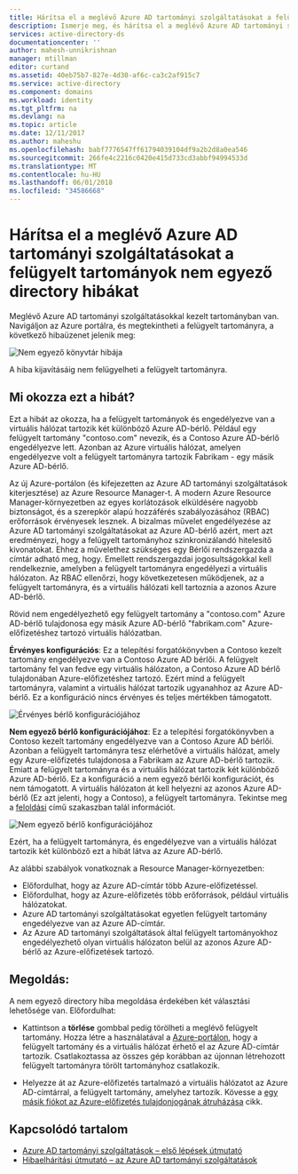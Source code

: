 ```yaml
---
title: Hárítsa el a meglévő Azure AD tartományi szolgáltatásokat a felügyelt tartományok nem egyező directory hibákat |} Microsoft Docs
description: Ismerje meg, és hárítsa el a meglévő Azure AD tartományi szolgáltatásokat a felügyelt tartományok nem egyező directory hibákat
services: active-directory-ds
documentationcenter: ''
author: mahesh-unnikrishnan
manager: mtillman
editor: curtand
ms.assetid: 40eb75b7-827e-4d30-af6c-ca3c2af915c7
ms.service: active-directory
ms.component: domains
ms.workload: identity
ms.tgt_pltfrm: na
ms.devlang: na
ms.topic: article
ms.date: 12/11/2017
ms.author: maheshu
ms.openlocfilehash: babf7776547ff61794039104df9a2b2d8a0ea546
ms.sourcegitcommit: 266fe4c2216c0420e415d733cd3abbf94994533d
ms.translationtype: MT
ms.contentlocale: hu-HU
ms.lasthandoff: 06/01/2018
ms.locfileid: "34586668"
---
```

# <a name="resolve-mismatched-directory-errors-for-existing-azure-ad-domain-services-managed-domains"></a>Hárítsa el a meglévő Azure AD tartományi szolgáltatásokat a felügyelt tartományok nem egyező directory hibákat
Meglévő Azure AD tartományi szolgáltatásokkal kezelt tartományban van. Navigáljon az Azure portálra, és megtekintheti a felügyelt tartományra, a következő hibaüzenet jelenik meg:

![Nem egyező könyvtár hibája](.\media\getting-started\mismatched-tenant-error.png)

A hiba kijavításáig nem felügyelheti a felügyelt tartományra.


## <a name="whats-causing-this-error"></a>Mi okozza ezt a hibát?
Ezt a hibát az okozza, ha a felügyelt tartományok és engedélyezve van a virtuális hálózat tartozik két különböző Azure AD-bérlő. Például egy felügyelt tartomány "contoso.com" nevezik, és a Contoso Azure AD-bérlő engedélyezve lett. Azonban az Azure virtuális hálózat, amelyen engedélyezve volt a felügyelt tartományra tartozik Fabrikam - egy másik Azure AD-bérlő.

Az új Azure-portálon (és kifejezetten az Azure AD tartományi szolgáltatások kiterjesztése) az Azure Resource Manager-t. A modern Azure Resource Manager-környezetben az egyes korlátozások elküldésére nagyobb biztonságot, és a szerepkör alapú hozzáférés szabályozásához (RBAC) erőforrások érvényesek lesznek. A bizalmas művelet engedélyezése az Azure AD tartományi szolgáltatásokat az Azure AD-bérlő azért, mert azt eredményezi, hogy a felügyelt tartományhoz szinkronizálandó hitelesítő kivonatokat. Ehhez a művelethez szükséges egy Bérlői rendszergazda a címtár adható meg, hogy. Emellett rendszergazdai jogosultságokkal kell rendelkeznie, amelyben a felügyelt tartományra engedélyezi a virtuális hálózaton. Az RBAC ellenőrzi, hogy következetesen működjenek, az a felügyelt tartományra, és a virtuális hálózati kell tartoznia a azonos Azure AD-bérlő.

Rövid nem engedélyezhető egy felügyelt tartomány a "contoso.com" Azure AD-bérlő tulajdonosa egy másik Azure AD-bérlő "fabrikam.com" Azure-előfizetéshez tartozó virtuális hálózatban. 

**Érvényes konfigurációs**: Ez a telepítési forgatókönyvben a Contoso kezelt tartomány engedélyezve van a Contoso Azure AD bérlői. A felügyelt tartomány fel van fedve egy virtuális hálózaton, a Contoso Azure AD bérlő tulajdonában Azure-előfizetéshez tartozó. Ezért mind a felügyelt tartományra, valamint a virtuális hálózat tartozik ugyanahhoz az Azure AD-bérlő. Ez a konfiguráció nincs érvényes és teljes mértékben támogatott.

![Érvényes bérlő konfigurációjához](./media/getting-started/valid-tenant-config.png)

**Nem egyező bérlő konfigurációjához**: Ez a telepítési forgatókönyvben a Contoso kezelt tartomány engedélyezve van a Contoso Azure AD bérlői. Azonban a felügyelt tartományra tesz elérhetővé a virtuális hálózat, amely egy Azure-előfizetés tulajdonosa a Fabrikam az Azure AD-bérlő tartozik. Emiatt a felügyelt tartományra és a virtuális hálózat tartozik két különböző Azure AD-bérlő. Ez a konfiguráció a nem egyező bérlői konfigurációt, és nem támogatott. A virtuális hálózaton át kell helyezni az azonos Azure AD-bérlő (Ez azt jelenti, hogy a Contoso), a felügyelt tartományra. Tekintse meg a [feloldási](#resolution) című szakaszban talál információt.

![Nem egyező bérlő konfigurációjához](./media/getting-started/mismatched-tenant-config.png)

Ezért, ha a felügyelt tartományra, és engedélyezve van a virtuális hálózat tartozik két különböző ezt a hibát látva az Azure AD-bérlő.

Az alábbi szabályok vonatkoznak a Resource Manager-környezetben:
- Előfordulhat, hogy az Azure AD-címtár több Azure-előfizetéssel.
- Előfordulhat, hogy az Azure-előfizetés több erőforrások, például virtuális hálózatokat.
- Azure AD tartományi szolgáltatásokat egyetlen felügyelt tartomány engedélyezve van az Azure AD-címtár.
- Az Azure AD tartományi szolgáltatások által felügyelt tartományokhoz engedélyezhető olyan virtuális hálózaton belül az azonos Azure AD-bérlő az Azure-előfizetések tartozó.


## <a name="resolution"></a>Megoldás:
A nem egyező directory hiba megoldása érdekében két választási lehetősége van. Előfordulhat:

- Kattintson a **törlése** gombbal pedig törölheti a meglévő felügyelt tartomány. Hozza létre a használatával a [Azure-portálon](https://portal.azure.com), hogy a felügyelt tartomány és a virtuális hálózat érhető el az Azure AD-címtár tartozik. Csatlakoztassa az összes gép korábban az újonnan létrehozott felügyelt tartományra törölt tartományhoz csatlakozik.

- Helyezze át az Azure-előfizetés tartalmazó a virtuális hálózatot az Azure AD-címtárral, a felügyelt tartomány, amelyhez tartozik. Kövesse a [egy másik fiókot az Azure-előfizetés tulajdonjogának átruházása](../billing/billing-subscription-transfer.md) cikk.


## <a name="related-content"></a>Kapcsolódó tartalom
* [Azure AD tartományi szolgáltatások – első lépések útmutató](active-directory-ds-getting-started.md)
* [Hibaelhárítási útmutató – az Azure AD tartományi szolgáltatások](active-directory-ds-troubleshooting.md)
